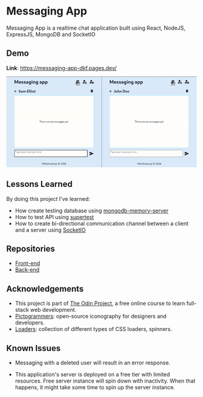 # Messaging App

Messaging App is a realtime chat application built using React, NodeJS, ExpressJS, MongoDB and SocketIO

## Demo

**Link**: https://messaging-app-dkf.pages.dev/

![Messaging app demo](./messaging-app-demo.gif)

## Lessons Learned

By doing this project I've learned:

- How create testing database using [mongodb-memory-server](https://github.com/nodkz/mongodb-memory-server)
- How to test API using [supertest](https://github.com/ladjs/supertest)
- How to create bi-directional communication channel between a client and a server using [SocketIO](https://socket.io/)

## Repositories

- [Front-end](https://github.com/VMadhuranga/messaging-app-frontend)
- [Back-end](https://github.com/VMadhuranga/messaging-app-backend)

## Acknowledgements

- This project is part of [The Odin Project](https://www.theodinproject.com/), a free online course to learn full-stack web development.
- [Pictogrammers](https://pictogrammers.com/): open-source iconography for designers and developers.
- [Loaders](https://cssloaders.github.io/): collection of different types of CSS loaders, spinners.

## Known Issues

- Messaging with a deleted user will result in an error response.

- This application's server is deployed on a free tier with limited resources. Free server instance will spin down with inactivity. When that happens, it might take some time to spin up the server instance.
